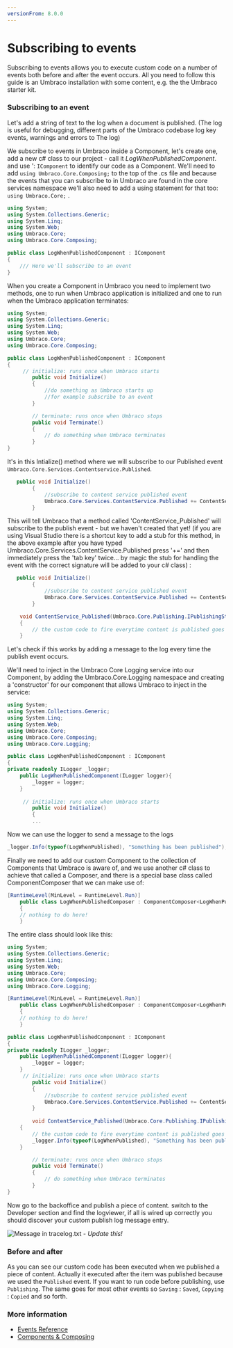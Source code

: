 ```yaml
---
versionFrom: 8.0.0
---
```


# Subscribing to events
Subscribing to events allows you to execute custom code on a  number of events both before and after the event occurs. All you need to follow this guide is an Umbraco installation with some content, e.g. the the Umbraco starter kit.

### Subscribing to an event
Let's add a string of text to the log when a document is published. (The log is useful for debugging, different parts of the Umbraco codebase log key events, warnings and errors to The log)

We subscribe to events in Umbraco inside a Component, let's create one, add a new c# class to our project - call it *LogWhenPublishedComponent*. and use ': `IComponent` to identify our code as a Component. We'll need to add `using Umbraco.Core.Composing;` to the top of the .cs file and because the events that you can subscribe to in Umbraco are found in the core services namespace we'll also need to add a using statement for that too: `using Umbraco.Core;` . 

```csharp
using System;
using System.Collections.Generic;
using System.Linq;
using System.Web;
using Umbraco.Core;
using Umbraco.Core.Composing;

public class LogWhenPublishedComponent : IComponent
{
    /// Here we'll subscribe to an event
}
```
When you create a Component in Umbraco you need to implement two methods, one to run when Umbraco application is initialized and one to run when the Umbraco application terminates:

```csharp
using System;
using System.Collections.Generic;
using System.Linq;
using System.Web;
using Umbraco.Core;
using Umbraco.Core.Composing;

public class LogWhenPublishedComponent : IComponent
{
     // initialize: runs once when Umbraco starts
        public void Initialize()
        {
            //do something as Umbraco starts up
            //for example subscribe to an event
        }

        // terminate: runs once when Umbraco stops
        public void Terminate()
        {
            // do something when Umbraco terminates
        }
}
```

It's in this Intialize() method where we will subscribe to our Published event `Umbraco.Core.Services.Contentservice.Published`.

```csharp
   public void Initialize()
        {
            //subscribe to content service published event
            Umbraco.Core.Services.ContentService.Published += ContentService_Published;
        }
```

This will tell Umbraco that a method called 'ContentService_Published' will subscribe to the publish event - but we haven't created that yet! (if you are using Visual Studio there is a shortcut key to add a stub for this method, in the above example after you have typed Umbraco.Core.Services.ContentService.Published press '+=' and then immediately press the 'tab key' twice... by magic the stub for handling the event with the correct signature will be added to your c# class) :

```csharp
   public void Initialize()
        {
            //subscribe to content service published event
            Umbraco.Core.Services.ContentService.Published += ContentService_Published;
        }

    void ContentService_Published(Umbraco.Core.Publishing.IPublishingStrategy sender, Umbraco.Core.Events.PublishEventArgs<Umbraco.Core.Models.IContent> e)
    {
        // the custom code to fire everytime content is published goes here!
    }
```

Let's check if this works by adding a message to the log every time the publish event occurs. 

We'll need to inject in the Umbraco Core Logging service into our Component, by adding the Umbraco.Core.Logging namespace and creating a 'constructor' for our component that allows Umbraco to inject in the service:

```csharp
using System;
using System.Collections.Generic;
using System.Linq;
using System.Web;
using Umbraco.Core;
using Umbraco.Core.Composing;
using Umbraco.Core.Logging;

public class LogWhenPublishedComponent : IComponent
{
private readonly ILogger _logger;
    public LogWhenPublishedComponent(ILogger logger){
        _logger = logger;
    }
     
     // initialize: runs once when Umbraco starts
        public void Initialize()
        {
        ...
```
Now we can use the logger to send a message to the logs

```csharp
_logger.Info(typeof(LogWhenPublished), "Something has been published");
```

Finally we need to add our custom Component to the collection of Components that Umbraco is aware of, and we use another c# class to achieve that called a Composer, and there is a special base class called ComponentComposer that we can make use of:

```csharp
[RuntimeLevel(MinLevel = RuntimeLevel.Run)]
    public class LogWhenPublishedComposer : ComponentComposer<LogWhenPublishedComponent>
    {
    // nothing to do here!
    }
```
The entire class should look like this:

```csharp
using System;
using System.Collections.Generic;
using System.Linq;
using System.Web;
using Umbraco.Core;
using Umbraco.Core.Composing;
using Umbraco.Core.Logging;

[RuntimeLevel(MinLevel = RuntimeLevel.Run)]
    public class LogWhenPublishedComposer : ComponentComposer<LogWhenPublishedComponent>
    {
    // nothing to do here!
    }

public class LogWhenPublishedComponent : IComponent
{
private readonly ILogger _logger;
    public LogWhenPublishedComponent(ILogger logger){
        _logger = logger;
    }
     // initialize: runs once when Umbraco starts
        public void Initialize()
        {
            //subscribe to content service published event
            Umbraco.Core.Services.ContentService.Published += ContentService_Published;
        }
        
        void ContentService_Published(Umbraco.Core.Publishing.IPublishingStrategy sender, Umbraco.Core.Events.PublishEventArgs<Umbraco.Core.Models.IContent> e)
    {
        // the custom code to fire everytime content is published goes here!
        _logger.Info(typeof(LogWhenPublished), "Something has been published");
    }

        // terminate: runs once when Umbraco stops
        public void Terminate()
        {
            // do something when Umbraco terminates
        }
}
```

Now go to the backoffice and publish a piece of content. switch to the Developer section and find the logviewer, if all is wired up correctly you should discover your custom publish log message entry.

![Message in tracelog.txt](images/log-message.png) - *Update this!*

### Before and after
As you can see our custom code has been executed when we published a piece of content. Actually it executed after the item was published because we used the `Published` event. If you want to run code before publishing, use `Publishing`. The same goes for most other events so `Saving` : `Saved`, `Copying` : `Copied` and so forth.

### More information
- [Events Reference](../../../Reference/Events/)
- [Components & Composing](../../../implementation/composing/)


